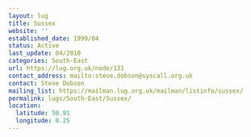 ```yaml
---
layout: lug
title: Sussex
website: ''
established_date: 1999/04
status: Active
last_update: 04/2010
categories: South-East
url: https://lug.org.uk/node/131
contact_address: mailto:steve.dobson@syscall.org.uk
contact: Steve Dobson
mailing_list: https://mailman.lug.org.uk/mailman/listinfo/sussex/
permalink: lugs/South-East/Sussex/
location:
  latitude: 50.91
  longitude: 0.25
---
```

